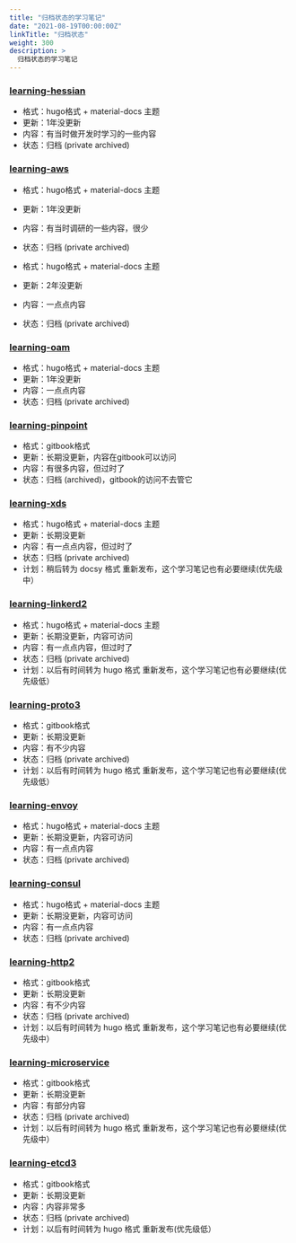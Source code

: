 ```yaml
---
title: "归档状态的学习笔记"
date: "2021-08-19T00:00:00Z"
linkTitle: "归档状态"
weight: 300
description: >
  归档状态的学习笔记
---
```




### [learning-hessian](https://github.com/skyao/learning-hessian) 

- 格式：hugo格式 + material-docs 主题
- 更新：1年没更新
- 内容：有当时做开发时学习的一些内容
- 状态：归档 (private archived)

### [learning-aws](https://github.com/skyao/learning-aws)

- 格式：hugo格式 + material-docs 主题
- 更新：1年没更新
- 内容：有当时调研的一些内容，很少
- 状态：归档 (private archived)

- 格式：hugo格式 + material-docs 主题
- 更新：2年没更新
- 内容：一点点内容
- 状态：归档 (private archived)

### [learning-oam](https://github.com/skyao/learning-oam)

- 格式：hugo格式 + material-docs 主题
- 更新：1年没更新
- 内容：一点点内容
- 状态：归档 (private archived)

### [learning-pinpoint](https://github.com/skyao/learning-pinpoint)

- 格式：gitbook格式
- 更新：长期没更新，内容在gitbook可以访问
- 内容：有很多内容，但过时了
- 状态：归档 (archived)，gitbook的访问不去管它

### [learning-xds](https://github.com/skyao/learning-xds)

- 格式：hugo格式 + material-docs 主题
- 更新：长期没更新
- 内容：有一点点内容，但过时了
- 状态：归档 (private archived)
- 计划：稍后转为 docsy 格式 重新发布，这个学习笔记也有必要继续(优先级中）

### [learning-linkerd2](https://github.com/skyao/learning-linkerd2)

- 格式：hugo格式 + material-docs 主题
- 更新：长期没更新，内容可访问
- 内容：有一点点内容，但过时了
- 状态：归档 (private archived)
- 计划：以后有时间转为 hugo 格式 重新发布，这个学习笔记也有必要继续(优先级低）

### [learning-proto3](https://github.com/skyao/learning-proto3)

- 格式：gitbook格式
- 更新：长期没更新
- 内容：有不少内容
- 状态：归档 (private archived)
- 计划：以后有时间转为 hugo 格式 重新发布，这个学习笔记也有必要继续(优先级低）

### [learning-envoy](https://github.com/skyao/learning-envoy)

- 格式：hugo格式 + material-docs 主题
- 更新：长期没更新，内容可访问
- 内容：有一点点内容
- 状态：归档 (private archived)

### [learning-consul](https://github.com/skyao/learning-consul)

- 格式：hugo格式 + material-docs 主题
- 更新：长期没更新，内容可访问
- 内容：有一点点内容
- 状态：归档 (private archived)

### [learning-http2](https://github.com/skyao/learning-http2)

- 格式：gitbook格式
- 更新：长期没更新
- 内容：有不少内容
- 状态：归档 (private archived)
- 计划：以后有时间转为 hugo 格式 重新发布，这个学习笔记也有必要继续(优先级中）

### [learning-microservice](https://github.com/skyao/learning-microservice)

- 格式：gitbook格式
- 更新：长期没更新
- 内容：有部分内容
- 状态：归档 (private archived)
- 计划：以后有时间转为 hugo 格式 重新发布，这个学习笔记也有必要继续(优先级中）

### [learning-etcd3](https://github.com/skyao/learning-etcd3)

- 格式：gitbook格式
- 更新：长期没更新
- 内容：内容非常多
- 状态：归档 (private archived)
- 计划：以后有时间转为 hugo 格式 重新发布(优先级低）

